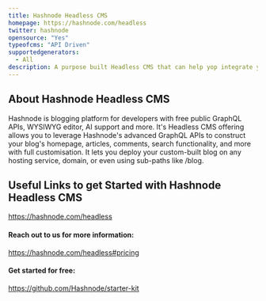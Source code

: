 ```yaml
---
title: Hashnode Headless CMS
homepage: https://hashnode.com/headless
twitter: hashnode
opensource: "Yes"
typeofcms: "API Driven"
supportedgenerators:
  - All
description: A purpose built Headless CMS that can help yop integrate your blog seamlessly on any custom domain including sub-paths like/blog for complete branding control.
---
```

## About Hashnode Headless CMS
Hashnode is blogging platform for developers with free public GraphQL APIs, WYSIWYG editor, AI support and more. It's Headless CMS offering allows you to leverage Hashnode's advanced GraphQL APIs to construct your blog's homepage, articles, comments, search functionality, and more with full customisation. It lets you deploy your custom-built blog on any hosting service, domain, or even using sub-paths like /blog.

## Useful Links to get Started with Hashnode Headless CMS
https://hashnode.com/headless

#### Reach out to us for more information:
https://hashnode.com/headless#pricing

#### Get started for free:
https://github.com/Hashnode/starter-kit
